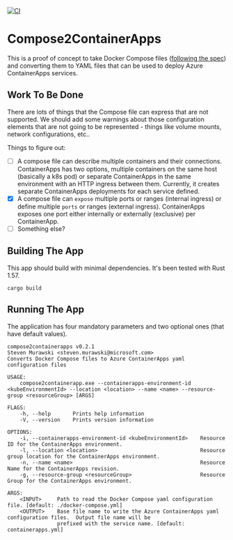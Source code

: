 [![CI](https://github.com/smurawski/compose2containerapps/actions/workflows/build.yml/badge.svg)](https://github.com/smurawski/compose2containerapps/actions/workflows/build.yml)

# Compose2ContainerApps

This is a proof of concept to take Docker Compose files ([following the spec](https://github.com/compose-spec/compose-spec/blob/master/spec.md)) and converting them to YAML files that can be used to deploy Azure ContainerApps services.

## Work To Be Done 

There are lots of things that the Compose file can express that are not supported.  We should add some warnings about those configuration elements that are not going to be represented - things like volume mounts, network configurations, etc..

Things to figure out:

- [ ] A compose file can describe multiple containers and their connections.  ContainerApps has two options, multiple containers on the same host (basically a k8s pod) or separate ContainerApps in the same environment with an HTTP ingress between them. Currently, it creates separate ContainerApps deployments for each service defined.
- [X] A compose file can `expose` multiple ports or ranges (internal ingress) or define multiple `ports` or ranges (external ingress).  ContainerApps exposes one port either internally or externally (exclusive) per ContainerApp.
- [ ] Something else?

## Building The App

This app should build with minimal dependencies.  It's been tested with Rust 1.57.

`cargo build`

## Running The App

The application has four mandatory parameters and two optional ones (that have default values).

```
compose2containerapps v0.2.1
Steven Murawski <steven.murawski@microsoft.com>
Converts Docker Compose files to Azure ContainerApps yaml configuration files

USAGE:
    compose2containerapp.exe --containerapps-environment-id <kubeEnvironmentId> --location <location> --name <name> --resource-group <resourceGroup> [ARGS]

FLAGS:
    -h, --help       Prints help information
    -V, --version    Prints version information

OPTIONS:
    -i, --containerapps-environment-id <kubeEnvironmentId>    Resource ID for the ContainerApps environment.
    -l, --location <location>                                 Resource group location for the ContainerApps environment.
    -n, --name <name>                                         Resource Name for the ContainerApps revision.
    -g, --resource-group <resourceGroup>                      Resource Group for the ContainerApps environment.

ARGS:
    <INPUT>     Path to read the Docker Compose yaml configuration file. [default: ./docker-compose.yml]
    <OUTPUT>    Base file name to write the Azure ContainerApps yaml configuration files.  Output file name will be
                prefixed with the service name. [default: containerapps.yml]
```
